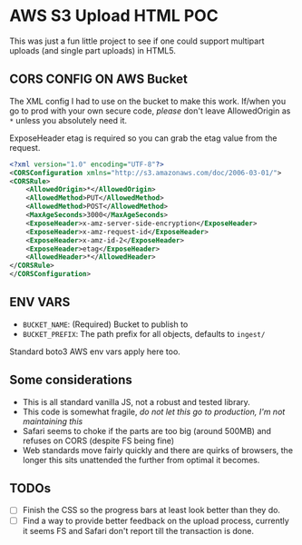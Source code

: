 # AWS S3 Upload HTML POC
This was just a fun little project to see if one could support multipart uploads (and single part uploads) in HTML5.

## CORS CONFIG ON AWS Bucket
The XML config I had to use on the bucket to make this work. If/when you go to prod with your own secure code, *please* 
don't leave AllowedOrigin as `*` unless you absolutely need it.

ExposeHeader etag is required so you can grab the etag value from the request.

```xml
<?xml version="1.0" encoding="UTF-8"?>
<CORSConfiguration xmlns="http://s3.amazonaws.com/doc/2006-03-01/">
<CORSRule>
    <AllowedOrigin>*</AllowedOrigin>
    <AllowedMethod>PUT</AllowedMethod>
    <AllowedMethod>POST</AllowedMethod>
    <MaxAgeSeconds>3000</MaxAgeSeconds>
    <ExposeHeader>x-amz-server-side-encryption</ExposeHeader>
    <ExposeHeader>x-amz-request-id</ExposeHeader>
    <ExposeHeader>x-amz-id-2</ExposeHeader>
    <ExposeHeader>etag</ExposeHeader>
    <AllowedHeader>*</AllowedHeader>
</CORSRule>
</CORSConfiguration>
```

## ENV VARS

* `BUCKET_NAME`: (Required) Bucket to publish to
* `BUCKET_PREFIX`: The path prefix for all objects, defaults to `ingest/`

Standard boto3 AWS env vars apply here too.

## Some considerations
* This is all standard vanilla JS, not a robust and tested library.
* This code is somewhat fragile, *do not let this go to production, I'm not maintaining this*
* Safari seems to choke if the parts are too big (around 500MB) and refuses on CORS (despite FS being fine)
* Web standards move fairly quickly and there are quirks of browsers, the longer this sits unattended the further from optimal it becomes.

## TODOs
* [ ] Finish the CSS so the progress bars at least look better than they do.
* [ ] Find a way to provide better feedback on the upload process, currently it seems FS and Safari don't report till the transaction is done.